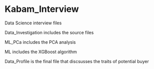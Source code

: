 # Kabam_Interview

Data Science interview files


Data_Investigation includes the source files

ML_PCa includes the PCA analysis

ML includes the XGBoost algorithm 

Data_Profile is the final file that discsusses the traits of potential buyer
